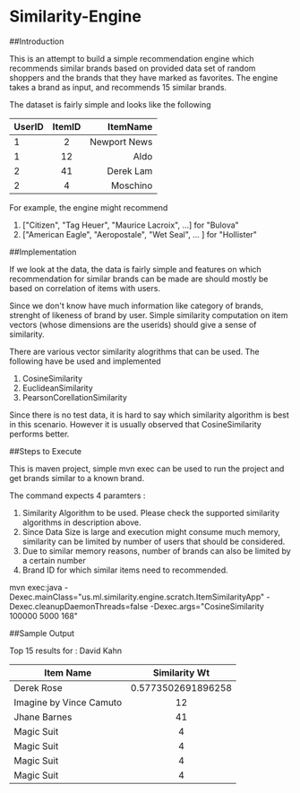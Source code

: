 # Similarity-Engine

##Introduction

This is an attempt to build a simple recommendation engine which recommends similar brands based on provided data set of random shoppers and the brands that they have marked as favorites. The engine takes a brand as input, and recommends 15 similar brands. 

The dataset is fairly simple and looks like the following 

|   UserID   |   ItemID  |   ItemName        |
| ---------- |:---------:| -----------------:|
|     1      |    2      |    Newport News   |
|     1      |    12     |    Aldo           |
|     2      |    41     |    Derek Lam      |
|     2      |     4     |    Moschino       |

For example, the engine might recommend

1. ["Citizen", "Tag Heuer", "Maurice Lacroix", ...] for "Bulova"
2. ["American Eagle", "Aeropostale", "Wet Seal", ... ] for "Hollister"


##Implementation

If we look at the data, the data is fairly simple and features on which recommendation for similar brands can be made are should mostly be based on correlation of items with users.

Since we don't know have much information like category of brands, strenght of likeness of brand by user. Simple similarity computation on item vectors (whose dimensions are the userids) should give a sense of similarity.

There are various vector similarity alogrithms that can be used. The following have be used and implemented

1. CosineSimilarity
2. EuclideanSimilarity
3. PearsonCorellationSimilarity

Since there is no test data, it is hard to say which similarity algorithm is best in this scenario. However it is usually observed that CosineSimilarity performs better.

##Steps to Execute

This is maven project, simple mvn exec can be used to run the project and get brands similar to a known brand.

The command expects 4 paramters : 

1. Similarity Algorithm  to be used. Please check the supported similarity algorithms in description above.
2. Since Data Size is large and execution might consume much memory, similarity can be limited by number of users that should be considered.
3. Due to similar memory reasons, number of brands can also be limited by a certain number
4. Brand ID for which similar items need to recommended.

mvn exec:java -Dexec.mainClass="us.ml.similarity.engine.scratch.ItemSimilarityApp" -Dexec.cleanupDaemonThreads=false -Dexec.args="CosineSimilarity 100000 5000 168"

##Sample Output

Top 15 results for : David Kahn 

|   Item Name                  |   Similarity Wt        |
| -----------------------------|:----------------------:|
|     Derek Rose               |    0.5773502691896258  |
|     Imagine by Vince Camuto  |    12               |
|     Jhane Barnes             |    41     |    Derek Lam      |
|     Magic Suit               |     4     |    Moschino       |
|     Magic Suit               |     4     |    Moschino       |
|     Magic Suit               |     4     |    Moschino       |
|     Magic Suit               |     4     |    Moschino       |
